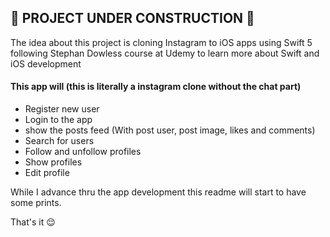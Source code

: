 ## :construction: PROJECT UNDER CONSTRUCTION :construction:

The idea about this project is cloning Instagram to iOS apps using Swift 5 following Stephan Dowless course at Udemy to learn more about Swift and iOS development

#### This app will (this is literally a instagram clone without the chat part)
- Register new user
- Login to the app
- show the posts feed (With post user, post image, likes and comments)
- Search for users
- Follow and unfollow profiles
- Show profiles
- Edit profile


While I advance thru the app development this readme will start to have some prints.

That's it :relieved:
